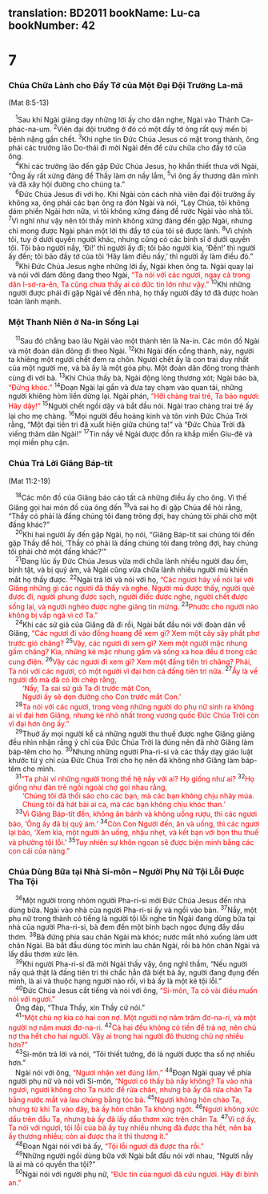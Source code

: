 translation: BD2011
bookName: Lu-ca 
bookNumber: 42
-------

<div class="title"><h1>7</h1><h3>Chúa Chữa Lành cho Ðầy Tớ của Một Ðại Ðội Trưởng La-mã</h3><p>(Mat 8:5-13)</p></div>
<span class="verse lu_7_1"> <sup>1</sup>Sau khi Ngài giảng dạy những lời ấy cho dân nghe, Ngài vào Thành Ca-phác-na-um. </span>
<span class="verse lu_7_2"><sup>2</sup>Viên đại đội trưởng ở đó có một đầy tớ ông rất quý mến bị bệnh nặng gần chết. </span>
<span class="verse lu_7_3"><sup>3</sup>Khi nghe tin Ðức Chúa Jesus có mặt trong thành, ông phái các trưởng lão Do-thái đi mời Ngài đến để cứu chữa cho đầy tớ của ông.<br/></span>
<span class="verse lu_7_4"> <sup>4</sup>Khi các trưởng lão đến gặp Ðức Chúa Jesus, họ khẩn thiết thưa với Ngài, “Ông ấy rất xứng đáng để Thầy làm ơn nầy lắm, </span>
<span class="verse lu_7_5"><sup>5</sup>vì ông ấy thương dân mình và đã xây hội đường cho chúng ta.”<br/></span>
<span class="verse lu_7_6"> <sup>6</sup>Ðức Chúa Jesus đi với họ. Khi Ngài còn cách nhà viên đại đội trưởng ấy không xa, ông phái các bạn ông ra đón Ngài và nói, “Lạy Chúa, tôi không dám phiền Ngài hơn nữa, vì tôi không xứng đáng để rước Ngài vào nhà tôi. </span>
<span class="verse lu_7_7"><sup>7</sup>Vì nghĩ như vậy nên tôi thấy mình không xứng đáng đến gặp Ngài, nhưng chỉ mong được Ngài phán một lời thì đầy tớ của tôi sẽ được lành. </span>
<span class="verse lu_7_8"><sup>8</sup>Vì chính tôi, tuy ở dưới quyền người khác, nhưng cũng có các binh sĩ ở dưới quyền tôi. Tôi bảo người nầy, ‘Ði!’ thì người ấy đi; tôi bảo người kia, ‘Ðến!’ thì người ấy đến; tôi bảo đầy tớ của tôi ‘Hãy làm điều nầy,’ thì người ấy làm điều đó.”<br/></span>
<span class="verse lu_7_9"> <sup>9</sup>Khi Ðức Chúa Jesus nghe những lời ấy, Ngài khen ông ta. Ngài quay lại và nói với đám đông đang theo Ngài, <font color="red">“Ta nói với các ngươi, ngay cả trong dân I-sơ-ra-ên, Ta cũng chưa thấy ai có đức tin lớn như vậy.”</font></span>
<span class="verse lu_7_10"><sup>10</sup>Khi những người được phái đi gặp Ngài về đến nhà, họ thấy người đầy tớ đã được hoàn toàn lành mạnh.<br/></span>
<div class="title"><h3>Một Thanh Niên ở Na-in Sống Lại</h3></div>
<span class="verse lu_7_11"> <sup>11</sup>Sau đó chẳng bao lâu Ngài vào một thành tên là Na-in. Các môn đồ Ngài và một đoàn dân đông đi theo Ngài. </span>
<span class="verse lu_7_12"><sup>12</sup>Khi Ngài đến cổng thành, này, người ta khiêng một người chết đem ra chôn. Người chết ấy là con trai duy nhất của một người mẹ, và bà ấy là một góa phụ. Một đoàn dân đông trong thành cùng đi với bà. </span>
<span class="verse lu_7_13"><sup>13</sup>Khi Chúa thấy bà, Ngài động lòng thương xót; Ngài bảo bà, <font color="red">“Ðừng khóc.”</font></span>
<span class="verse lu_7_14"><sup>14</sup>Ðoạn Ngài lại gần và đưa tay chạm vào quan tài, những người khiêng hòm liền dừng lại. Ngài phán, <font color="red">“Hỡi chàng trai trẻ, Ta bảo ngươi: Hãy dậy!”</font></span>
<span class="verse lu_7_15"><sup>15</sup>Người chết ngồi dậy và bắt đầu nói. Ngài trao chàng trai trẻ ấy lại cho mẹ chàng. </span>
<span class="verse lu_7_16"><sup>16</sup>Mọi người đều hoảng kinh và tôn vinh Ðức Chúa Trời rằng, “Một đại tiên tri đã xuất hiện giữa chúng ta!” và “Ðức Chúa Trời đã viếng thăm dân Ngài!” </span>
<span class="verse lu_7_17"><sup>17</sup>Tin nầy về Ngài được đồn ra khắp miền Giu-đê và mọi miền phụ cận.<br/></span>
<div class="title"><h3>Chúa Trả Lời Giăng Báp-tít</h3><p>(Mat 11:2-19)</p></div>
<span class="verse lu_7_18"> <sup>18</sup>Các môn đồ của Giăng báo cáo tất cả những điều ấy cho ông. Vì thế Giăng gọi hai môn đồ của ông đến </span>
<span class="verse lu_7_19"><sup>19</sup>và sai họ đi gặp Chúa để hỏi rằng, “Thầy có phải là đấng chúng tôi đang trông đợi, hay chúng tôi phải chờ một đấng khác?”<br/></span>
<span class="verse lu_7_20"> <sup>20</sup>Khi hai người ấy đến gặp Ngài, họ nói, “Giăng Báp-tít sai chúng tôi đến gặp Thầy để hỏi, ‘Thầy có phải là đấng chúng tôi đang trông đợi, hay chúng tôi phải chờ một đấng khác?’”<br/></span>
<span class="verse lu_7_21"> <sup>21</sup>Ðang lúc ấy Ðức Chúa Jesus vừa mới chữa lành nhiều người đau ốm, bịnh tật, và bị quỷ ám, và Ngài cũng vừa chữa lành nhiều người mù khiến mắt họ thấy được. </span>
<span class="verse lu_7_22"><sup>22</sup>Ngài trả lời và nói với họ, <font color="red">“Các ngươi hãy về nói lại với Giăng những gì các ngươi đã thấy và nghe. Người mù được thấy, người què được đi, người phung được sạch, người điếc được nghe, người chết được sống lại, và người nghèo được nghe giảng tin mừng. </font></span>
<span class="verse lu_7_23"><sup>23</sup><font color="red">Phước cho người nào không bị vấp ngã vì cớ Ta.”</font><br/></span>
<span class="verse lu_7_24"> <sup>24</sup>Khi các sứ giả của Giăng đã đi rồi, Ngài bắt đầu nói với đoàn dân về Giăng, <font color="red">“Các ngươi đi vào đồng hoang để xem gì? Xem một cây sậy phất phơ trước gió chăng? </font></span>
<span class="verse lu_7_25"><sup>25</sup><font color="red">Vậy, các ngươi đi xem gì? Xem một người mặc nhung gấm chăng? Kìa, những kẻ mặc nhung gấm và sống xa hoa đều ở trong các cung điện. </font></span>
<span class="verse lu_7_26"><sup>26</sup><font color="red">Vậy các ngươi đi xem gì? Xem một đấng tiên tri chăng? Phải, Ta nói với các ngươi, có một người vĩ đại hơn cả đấng tiên tri nữa. </font></span>
<span class="verse lu_7_27"><sup>27</sup><font color="red">Ấy là về người đó mà đã có lời chép rằng,</font><br/>  <font color="red">‘Nầy, Ta sai sứ giả Ta đi trước mặt Con,</font><br/>  <font color="red">Người ấy sẽ dọn đường cho Con trước mắt Con.’ </font><br/></span>
<span class="verse lu_7_28"> <sup>28</sup><font color="red">Ta nói với các ngươi, trong vòng những người do phụ nữ sinh ra không ai vĩ đại hơn Giăng, nhưng kẻ nhỏ nhất trong vương quốc Ðức Chúa Trời còn vĩ đại hơn ông ấy.”</font><br/></span>
<span class="verse lu_7_29"> <sup>29</sup>Thuở ấy mọi người kể cả những người thu thuế được nghe Giăng giảng đều nhìn nhận rằng ý chỉ của Ðức Chúa Trời là đúng nên đã nhờ Giăng làm báp-têm cho họ. </span>
<span class="verse lu_7_30"><sup>30</sup>Nhưng những người Pha-ri-si và các thầy dạy giáo luật khước từ ý chỉ của Ðức Chúa Trời cho họ nên đã không nhờ Giăng làm báp-têm cho mình.<br/></span>
<span class="verse lu_7_31"> <sup>31</sup><font color="red">“Ta phải ví những người trong thế hệ nầy với ai? Họ giống như ai? </font></span>
<span class="verse lu_7_32"><sup>32</sup><font color="red">Họ giống như đàn trẻ ngồi ngoài chợ gọi nhau rằng,</font><br/>  <font color="red">‘Chúng tôi đã thổi sáo cho các bạn, mà các bạn không chịu nhảy múa.</font><br/>  <font color="red">Chúng tôi đã hát bài ai ca, mà các bạn không chịu khóc than.’</font><br/></span>
<span class="verse lu_7_33"> <sup>33</sup><font color="red">Vì Giăng Báp-tít đến, không ăn bánh và không uống rượu, thì các ngươi bảo, ‘Ông ấy đã bị quỷ ám.’ </font></span>
<span class="verse lu_7_34"><sup>34</sup><font color="red">Còn Con Người đến, ăn và uống, thì các ngươi lại bảo, ‘Xem kìa, một người ăn uống, nhậu nhẹt, và kết bạn với bọn thu thuế và phường tội lỗi.’ </font></span>
<span class="verse lu_7_35"><sup>35</sup><font color="red">Tuy nhiên sự khôn ngoan sẽ được biện minh bằng các con cái của nàng.” </font><br/></span>
<div class="title"><h3>Chúa Dùng Bữa tại Nhà Si-môn – Người Phụ Nữ Tội Lỗi Ðược Tha Tội</h3></div>
<span class="verse lu_7_36"> <sup>36</sup>Một người trong nhóm người Pha-ri-si mời Ðức Chúa Jesus đến nhà dùng bữa. Ngài vào nhà của người Pha-ri-si ấy và ngồi vào bàn. </span>
<span class="verse lu_7_37"><sup>37</sup>Nầy, một phụ nữ trong thành có tiếng là người tội lỗi nghe tin Ngài đang dùng bữa tại nhà của người Pha-ri-si, bà đem đến một bình bạch ngọc đựng đầy dầu thơm. </span>
<span class="verse lu_7_38"><sup>38</sup>Bà đứng phía sau chân Ngài mà khóc; nước mắt nhỏ xuống làm ướt chân Ngài. Bà bắt đầu dùng tóc mình lau chân Ngài, rồi bà hôn chân Ngài và lấy dầu thơm xức lên.<br/></span>
<span class="verse lu_7_39"> <sup>39</sup>Khi người Pha-ri-si đã mời Ngài thấy vậy, ông nghĩ thầm, “Nếu người nầy quả thật là đấng tiên tri thì chắc hẳn đã biết bà ấy, người đang đụng đến mình, là ai và thuộc hạng người nào rồi, vì bà ấy là một kẻ tội lỗi.”<br/></span>
<span class="verse lu_7_40"> <sup>40</sup>Ðức Chúa Jesus cất tiếng và nói với ông, <font color="red">“Si-môn, Ta có vài điều muốn nói với ngươi.”</font><br/> Ông đáp, “Thưa Thầy, xin Thầy cứ nói.”<br/></span>
<span class="verse lu_7_41"> <sup>41</sup><font color="red">“Một chủ nợ kia có hai con nợ. Một người nợ năm trăm đơ-na-ri, và một người nợ năm mươi đơ-na-ri. </font></span>
<span class="verse lu_7_42"><sup>42</sup><font color="red">Cả hai đều không có tiền để trả nợ, nên chủ nợ tha hết cho hai người. Vậy ai trong hai người đó thương chủ nợ nhiều hơn?”</font><br/></span>
<span class="verse lu_7_43"> <sup>43</sup>Si-môn trả lời và nói, “Tôi thiết tưởng, đó là người được tha số nợ nhiều hơn.”<br/> Ngài nói với ông, <font color="red">“Ngươi nhận xét đúng lắm.”</font></span>
<span class="verse lu_7_44"><sup>44</sup>Ðoạn Ngài quay về phía người phụ nữ và nói với Si-môn, <font color="red">“Ngươi có thấy bà nầy không? Ta vào nhà ngươi, ngươi không cho Ta nước để rửa chân, nhưng bà ấy đã rửa chân Ta bằng nước mắt và lau chúng bằng tóc bà. </font></span>
<span class="verse lu_7_45"><sup>45</sup><font color="red">Ngươi không hôn chào Ta, nhưng từ khi Ta vào đây, bà ấy hôn chân Ta không ngớt. </font></span>
<span class="verse lu_7_46"><sup>46</sup><font color="red">Ngươi không xức dầu trên đầu Ta, nhưng bà ấy đã lấy dầu thơm xức trên chân Ta. </font></span>
<span class="verse lu_7_47"><sup>47</sup><font color="red">Vì cớ ấy, Ta nói với ngươi, tội lỗi của bà ấy tuy nhiều nhưng đã được tha hết, nên bà ấy thương nhiều; còn ai được tha ít thì thương ít.”</font><br/></span>
<span class="verse lu_7_48"> <sup>48</sup>Ðoạn Ngài nói với bà ấy, <font color="red">“Tội lỗi ngươi đã được tha rồi.”</font><br/></span>
<span class="verse lu_7_49"> <sup>49</sup>Những người ngồi dùng bữa với Ngài bắt đầu nói với nhau, “Người nầy là ai mà có quyền tha tội?”<br/></span>
<span class="verse lu_7_50"> <sup>50</sup>Ngài nói với người phụ nữ, <font color="red">“Ðức tin của ngươi đã cứu ngươi. Hãy đi bình an.”</font><br/></span>
